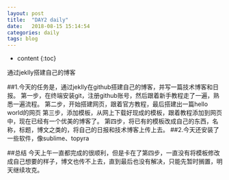 ```yaml
---
layout: post
title:  "DAY2 daily"
date:   2018-08-15 15:14:54
categories: daily
tags: blog
---
```


* content
{:toc}

通过jeklly搭建自己的博客





<!-- ![燕十八](http://7q5cdt.com1.z0.glb.clouddn.com/teach-girlfriend-html-18swallows.png) -->

##1.今天的任务是，通过jeklly在github搭建自己的博客，并写一篇技术博客和日报。
	第一步，在终端安装git，注册github账号，然后跟着新手教程走了一遍，熟悉一遍流程。
	第二步，开始搭建网页，跟着官方教程，最后搭建出一篇hello world的网页
	第三步，添加模板，从网上下载好现成的模板，跟着教程添加到网页中，现在已经有一个优美的博客了。
	第四步，将已有的模板改成自己的东西，名称，标题，博文之类的，将自己的日报和技术博客上传上去。
##2.今天还安装了一些软件，像sublime、topyra

##总结
	今天上午一直都完成的很顺利，但是卡在了第四步，一直没有将模板修改成自己想要的样子，博文也传不上去，直到最后也没有解决，只能先暂时搁置，明天继续攻克。